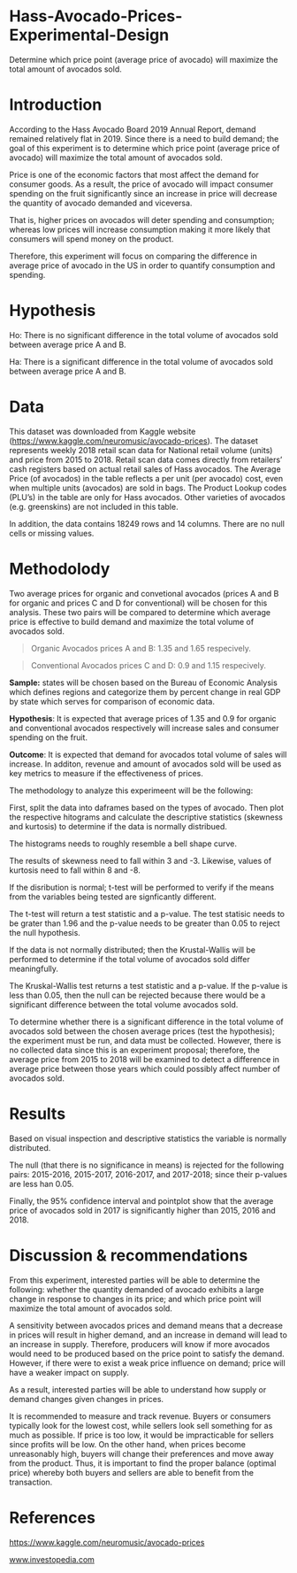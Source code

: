 # Hass-Avocado-Prices-Experimental-Design
Determine which price point (average price of avocado) will maximize the total amount of avocados sold.

# Introduction
According to the Hass Avocado Board 2019 Annual Report, demand remained relatively flat in 2019. Since there is a need to build demand; the goal of this experiment is to determine which price point (average price of avocado) will maximize the total amount of avocados sold.

Price is one of the economic factors that most affect the demand for consumer goods. As a result, the price of avocado will impact consumer spending on the fruit significantly since an increase in price will decrease the quantity of avocado demanded and viceversa.

That is, higher prices on avocados will deter spending and consumption; whereas low prices will increase consumption making it more likely that consumers will spend money on the product.

Therefore, this experiment will focus on comparing the difference in average price of avocado in the US in order to quantify consumption and spending.

# Hypothesis
Ho: There is no significant difference in the total volume of avocados sold between average price A and B.

Ha: There is a significant difference in the total volume of avocados sold between average price A and B.

# Data
This dataset was downloaded from Kaggle website (https://www.kaggle.com/neuromusic/avocado-prices).
The dataset represents weekly 2018 retail scan data for National retail volume (units) and price from 2015 to 2018. Retail scan data comes directly from retailers’ cash registers based on actual retail sales of Hass avocados. The Average Price (of avocados) in the table reflects a per unit (per avocado) cost, even when multiple units (avocados) are sold in bags. The Product Lookup codes (PLU’s) in the table are only for Hass avocados. Other varieties of avocados (e.g. greenskins) are not included in this table.

In addition, the data contains 18249 rows and 14 columns. There are no null cells or missing values.

# Methodolody

Two average prices for organic and convetional avocados (prices A and B for organic and prices C and D for conventional) will be chosen for this analysis. These two pairs will be compared to determine which average price is effective to build demand and maximize the total volume of avocados sold.

>Organic Avocados prices A and B: 1.35 and 1.65 respecively.

>Conventional Avocados prices C and D: 0.9 and 1.15 respecively.

**Sample:** states will be chosen based on the Bureau of Economic Analysis which defines regions and categorize them by percent change in real GDP by state which serves for comparison of economic data.

**Hypothesis**: It is expected that average prices of 1.35 and 0.9 for organic and conventional avocados respectively will increase sales and consumer spending on the fruit.

**Outcome**: It is expected that demand for avocados total volume of sales will increase. In additon, revenue and amount of avocados sold will be used as key metrics to measure if the effectiveness of prices.

The methodology to analyze this experimeent will be the following:

First, split the data into daframes based on the types of avocado. Then plot the respective hitograms and calculate the descriptive statistics (skewness and kurtosis) to determine if the data is normally distribued. 

The histograms needs to roughly resemble a bell shape curve. 

The results of skewness need to fall within 3 and -3. Likewise, values of kurtosis need to fall within 8 and -8.

If the disribution is normal; t-test will be performed to verify if the means from the variables being tested are signficantly different. 

The t-test will return a test statistic and a p-value. The test statisic needs to be grater than 1.96 and the p-value needs to be greater than 0.05 to reject the null hypothesis.

If the data is not normally distributed; then the Krustal-Wallis will be performed to determine if the total volume of avocados sold differ meaningfully. 

The Kruskal-Wallis test returns a test statistic and a p-value. If the p-value is less than 0.05, then the null can be rejected because there would be a significant difference between the total volume avocados sold.

To determine whether there is a significant difference in the total volume of avocados sold between the chosen average prices (test the hypothesis); the experiment must be run, and data must be collected. However, there is no collected data since this is an experiment proposal; therefore, the average price from 2015 to 2018 will be examined to detect a difference in average price between those years which could possibly affect number of avocados sold.

# Results
Based on visual inspection and descriptive statistics the variable is normally distributed.

The null (that there is no significance in means) is rejected for the following pairs: 2015-2016, 2015-2017, 2016-2017, and 2017-2018; since their p-values are less han 0.05.

Finally, the 95% confidence interval and pointplot show that the average price of avocados sold in 2017 is significantly higher than 2015, 2016 and 2018.

# Discussion & recommendations
From this experiment, interested parties will be able to determine the following: whether the quantity demanded of avocado exhibits a large change in response to changes in its price; and which price point will maximize the total amount of avocados sold.

A sensitivity between avocados prices and demand means that a decrease in prices will result in higher demand, and an increase in demand will lead to an increase in supply. Therefore, producers will know if more avocados would need to be produced based on the price point to satisfy the demand. However, if there were to exist a weak price influence on demand; price will have a weaker impact on supply.

As a result, interested parties will be able to understand how supply or demand changes given changes in prices.

It is recommended to measure and track revenue. Buyers or consumers typically look for the lowest cost, while sellers look sell something for as much as possible. If price is too low, it would be impracticable for sellers since profits will be low. On the other hand, when prices become unreasonably high, buyers will change their preferences and move away from the product. Thus, it is important to find the proper balance (optimal price) whereby both buyers and sellers are able to benefit from the transaction.

# References
https://www.kaggle.com/neuromusic/avocado-prices

www.investopedia.com
